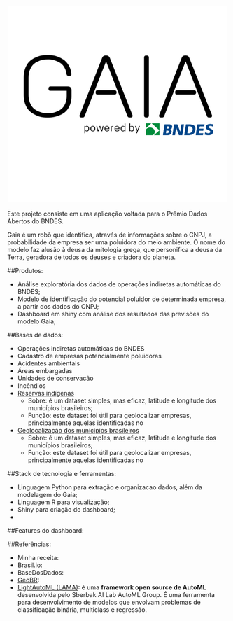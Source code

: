 <p align="center">
  <img width="500" height="450" src="https://github.com/pbizil/gaia_bndes/blob/main/gaia_bndes.png">
</p>

Este projeto consiste em uma aplicação voltada para o Prêmio Dados Abertos do BNDES. 

Gaia é um robô que identifica, através de informações sobre o CNPJ, a probabilidade da empresa ser uma poluidora do meio ambiente. O nome do modelo faz alusão à deusa da mitologia grega, que personifica a deusa da Terra, geradora de todos os deuses e criadora do planeta. 

##Produtos:

- Análise exploratória dos dados de operações indiretas automáticas do BNDES;
- Modelo de identificação do potencial poluidor de determinada empresa, a partir dos dados do CNPJ;
- Dashboard em shiny com análise dos resultados das previsões do modelo Gaia;


##Bases de dados:

- Operações indiretas automáticas do BNDES
- Cadastro de empresas potencialmente poluidoras
- Acidentes ambientais
- Áreas embargadas 
- Unidades de conservacão 
- Incêndios
- [Reservas indígenas](https://github.com/kelvins/Municipios-Brasileiros)
   - Sobre: é um dataset simples, mas eficaz, latitude e longitude dos municípios brasileiros;
   - Função: este dataset foi útil para geolocalizar empresas, principalmente aquelas identificadas no 
- [Geolocalização dos municípios brasileiros](https://github.com/kelvins/Municipios-Brasileiros)
   - Sobre: é um dataset simples, mas eficaz, latitude e longitude dos municípios brasileiros;
   - Função: este dataset foi útil para geolocalizar empresas, principalmente aquelas identificadas no 


##Stack de tecnologia e ferramentas:

- Linguagem Python para extração e organizacao dados, além da modelagem do Gaia;
- Linguagem R para visualização;
- Shiny para criação do dashboard;
- 

##Features do dashboard:


##Referências:

- Minha receita:
- Brasil.io:
- BaseDosDados:
- [GeoBR](https://github.com/ipeaGIT/geobr):
- [LightAutoML (LAMA)](https://github.com/sberbank-ai-lab/LightAutoML): é uma **framework open source de AutoML** desenvolvida pelo Sberbak AI Lab AutoML Group. É uma ferramenta para desenvolvimento de modelos que envolvam problemas de classificação binária, multiclass e regressão. 





